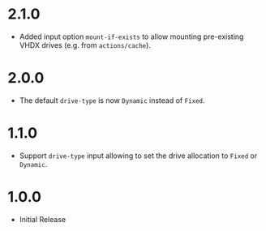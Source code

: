 # 2.1.0

* Added input option `mount-if-exists` to allow mounting pre-existing VHDX drives (e.g. from `actions/cache`).

# 2.0.0

* The default `drive-type` is now `Dynamic` instead of `Fixed`.

# 1.1.0

* Support `drive-type` input allowing to set the drive allocation to `Fixed` or `Dynamic`.

# 1.0.0

* Initial Release
